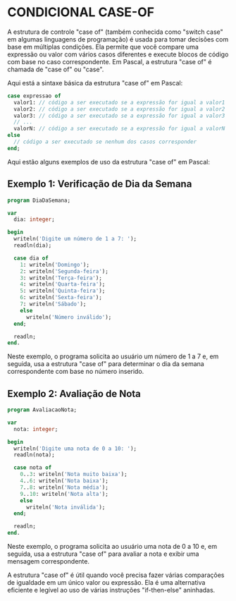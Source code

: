 # CONDICIONAL CASE-OF
A estrutura de controle "case of" (também conhecida como "switch case" em algumas linguagens de programação) é usada para tomar decisões com base em múltiplas condições. Ela permite que você compare uma expressão ou valor com vários casos diferentes e execute blocos de código com base no caso correspondente. Em Pascal, a estrutura "case of" é chamada de "case of" ou "case".

Aqui está a sintaxe básica da estrutura "case of" em Pascal:

```pascal
case expressao of
  valor1: // código a ser executado se a expressão for igual a valor1
  valor2: // código a ser executado se a expressão for igual a valor2
  valor3: // código a ser executado se a expressão for igual a valor3
  // ...
  valorN: // código a ser executado se a expressão for igual a valorN
else
  // código a ser executado se nenhum dos casos corresponder
end;
```

Aqui estão alguns exemplos de uso da estrutura "case of" em Pascal:

## Exemplo 1: Verificação de Dia da Semana
```pascal
program DiaDaSemana;

var
  dia: integer;

begin
  writeln('Digite um número de 1 a 7: ');
  readln(dia);

  case dia of
    1: writeln('Domingo');
    2: writeln('Segunda-feira');
    3: writeln('Terça-feira');
    4: writeln('Quarta-feira');
    5: writeln('Quinta-feira');
    6: writeln('Sexta-feira');
    7: writeln('Sábado');
    else
      writeln('Número inválido');
  end;

  readln;
end.
```

Neste exemplo, o programa solicita ao usuário um número de 1 a 7 e, em seguida, usa a estrutura "case of" para determinar o dia da semana correspondente com base no número inserido.

## Exemplo 2: Avaliação de Nota
```pascal
program AvaliacaoNota;

var
  nota: integer;

begin
  writeln('Digite uma nota de 0 a 10: ');
  readln(nota);

  case nota of
    0..3: writeln('Nota muito baixa');
    4..6: writeln('Nota baixa');
    7..8: writeln('Nota média');
    9..10: writeln('Nota alta');
    else
      writeln('Nota inválida');
  end;

  readln;
end.
```

Neste exemplo, o programa solicita ao usuário uma nota de 0 a 10 e, em seguida, usa a estrutura "case of" para avaliar a nota e exibir uma mensagem correspondente.

A estrutura "case of" é útil quando você precisa fazer várias comparações de igualdade em um único valor ou expressão. Ela é uma alternativa eficiente e legível ao uso de várias instruções "if-then-else" aninhadas.